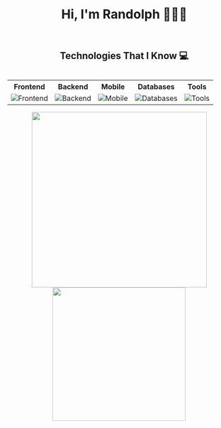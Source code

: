 <!--My Presentation-->

<!--h1 without bottom border-->
<div id="user-content-toc">
  <ul align="center">
    <summary>
      <h1 style="display: inline-block">Hi, I'm Randolph 🧑🏻‍💻</h1>
    </summary>
  </ul>
</div>

<!--h2 without bottom border-->
<div id="user-content-toc">
  <ul align="center">
    <summary>
      <h2 style="display: inline-block">Technologies That I Know 💻</h2>
    </summary>
  </ul>
</div>

<!--tech stack icons-->
<table>
  <tr>
    <th>Frontend</th>
    <th>Backend</th>
    <th>Mobile</th>
    <th>Databases</th>
    <th>Tools</th>
  </tr>
  <tr>
    <td>
      <img
        src="https://skillicons.dev/icons?i=js,ts,react,nextjs,tailwind&perline=14"
        alt="Frontend"
      />
    </td>
    <td>
      <img
        src="https://skillicons.dev/icons?i=php,laravel,nodejs,express,py&perline=14"
        alt="Backend"
      />
    </td>
    <td>
      <img
        src="https://skillicons.dev/icons?i=kotlin,flutter,androidstudio&perline=14"
        alt="Mobile"
      />
    </td>
    <td>
      <img
        src="https://skillicons.dev/icons?i=mysql,firebase&perline=14"
        alt="Databases"
      />
    </td>
    <td>
      <img
        src="https://skillicons.dev/icons?i=git,figma,wordpress&perline=14"
        alt="Tools"
      />
    </td>
  </tr>
</table>

<!-- stats and languages card-->
<div align="center">
  <picture>
    <source
      srcset="https://github-readme-stats.vercel.app/api?username=xrandolphx&show_icons=true&theme=dark&hide_border=true&icon_color=C5D1DE&bg_color=1C2128&title_color=C5D1DE&text_color=C5D1DE"
      media="(prefers-color-scheme: dark)"
    />
    <source
      srcset="https://github-readme-stats.vercel.app/api?username=xrandolphx&show_icons=true&hide_border=true&icon_color=1F2328&bg_color=FFFFFF&title_color=1F2328&text_color=1F2328"
      media="(prefers-color-scheme: light), (prefers-color-scheme: no-preference)"
    />
    <img width="395px" height="" src="https://github-readme-stats.vercel.app/api?username=xrandolphx&show_icons=true&theme=dark&hide_border=true&icon_color=C5D1DE&bg_color=1C2128&title_color=C5D1DE&text_color=C5D1DE" />
  </picture>
  
  <picture>
    <source
      srcset="https://github-readme-stats.vercel.app/api/top-langs/?username=xrandolphx&layout=compact&theme=dark&hide_border=true&bg_color=1C2128&title_color=C5D1DE&text_color=FFFFFF"
      media="(prefers-color-scheme: dark)"
    />
    <source
      srcset="https://github-readme-stats.vercel.app/api/top-langs/?username=xrandolphx&layout=compact&theme=dark&hide_border=true&bg_color=FFFFFF&title_color=1F2328&text_color=1F2328"
      media="(prefers-color-scheme: light), (prefers-color-scheme: no-preference)"
    />
    <img width="300px" height="" src="https://github-readme-stats.vercel.app/api/top-langs/?username=xrandolphx&layout=compact&theme=dark&hide_border=true&bg_color=1C2128&title_color=C5D1DE&text_color=FFFFFF" />
  </picture>
</div>
